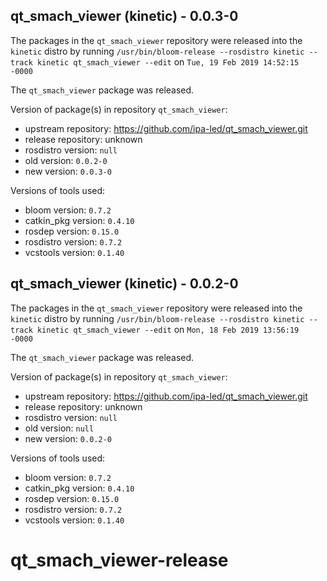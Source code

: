 ## qt_smach_viewer (kinetic) - 0.0.3-0

The packages in the `qt_smach_viewer` repository were released into the `kinetic` distro by running `/usr/bin/bloom-release --rosdistro kinetic --track kinetic qt_smach_viewer --edit` on `Tue, 19 Feb 2019 14:52:15 -0000`

The `qt_smach_viewer` package was released.

Version of package(s) in repository `qt_smach_viewer`:

- upstream repository: https://github.com/ipa-led/qt_smach_viewer.git
- release repository: unknown
- rosdistro version: `null`
- old version: `0.0.2-0`
- new version: `0.0.3-0`

Versions of tools used:

- bloom version: `0.7.2`
- catkin_pkg version: `0.4.10`
- rosdep version: `0.15.0`
- rosdistro version: `0.7.2`
- vcstools version: `0.1.40`


## qt_smach_viewer (kinetic) - 0.0.2-0

The packages in the `qt_smach_viewer` repository were released into the `kinetic` distro by running `/usr/bin/bloom-release --rosdistro kinetic --track kinetic qt_smach_viewer --edit` on `Mon, 18 Feb 2019 13:56:19 -0000`

The `qt_smach_viewer` package was released.

Version of package(s) in repository `qt_smach_viewer`:

- upstream repository: https://github.com/ipa-led/qt_smach_viewer.git
- release repository: unknown
- rosdistro version: `null`
- old version: `null`
- new version: `0.0.2-0`

Versions of tools used:

- bloom version: `0.7.2`
- catkin_pkg version: `0.4.10`
- rosdep version: `0.15.0`
- rosdistro version: `0.7.2`
- vcstools version: `0.1.40`


# qt_smach_viewer-release